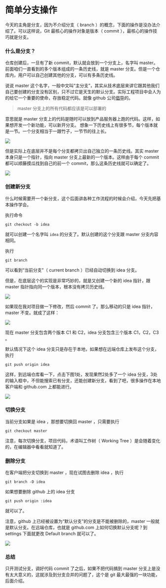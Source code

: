 # 简单分支操作

今天的主角是分支，因为不介绍分支（ branch ）的概念，下面的操作是没办法介绍了。可以这样说，Git 最核心的操作对象是版本（ commit ），最核心的操作技巧就是分支。

<!-- https://help.github.com/articles/branching-out/ -->

### 什么是分支？

仓库创建后，一旦有了新 commit，默认就会放到一个分支上，名字叫 master。前面咱们一直看到的多个版本组成的一条历史线，就是 master 分支。但是一个仓库内，用户可以自己创建其他的分支，可以有多条历史线。

说说 master 这个名字，一般中文叫“主分支”，其实从技术底层来讲它跟其他我们自己要创建的分支没有区别，只不过它是天生的默认分支。实际工程项目中会人为的给它一个重要的使命，存放稳定代码。就像 github 公司[倡导](http://scottchacon.com/2011/08/31/github-flow.html)的。

> master 分支上的所有代码都应该是可以部署的

意思就是 master 分支上的代码是随时可以放到产品服务器上跑的代码。这样，如果想开发一个新功能，可以新开分支。 想象一下历史线上有很多节，每个版本就是一节。一个分支相当于一跟竹子，一节节的往上长。

![](http://o86bpj665.bkt.clouddn.com/gitbeijing/bamboo.jpeg)

但是实际上在底层并不是每个分支都拷贝出自己独立的一条历史线。其实 master 本身只是一个指针，指向 master 分支上最新的一个版本。这样由于每个 commit 都可以顺藤摸瓜找到自己的前一个 commit，那么这条历史线就可以确定了。

![](http://o86bpj665.bkt.clouddn.com/gitbeijing/master_branch.png)

### 创建新分支

什么时候需要开一个新分支，这个后面讲各种工作流程的时候会介绍，今天先把基本操作学会。


执行命令

```
git checkout -b idea
```

就可以创建一个名字叫 `idea` 的分支了。默认创建的这个分支跟 master 分支内容相同。

执行

```
git branch
```

可以看到“当前分支”（ current branch ）已经自动切换到 idea 分支。


但是，在底层这个的实现是非常巧妙的，就是又创建一个新的 idea 指针，跟 master 指针指向同一个版本，根本没有拷贝历史线。

![](http://o86bpj665.bkt.clouddn.com/gitbeijing/new_branch.png)

如果现在我对项目做一下修改，然后 commit 了。那么移动的只是 idea 指针，master 不变。就成了这样：

![](http://o86bpj665.bkt.clouddn.com/gitbeijing/new_branch_commit.png)

现在 master 分支包含两个版本 C1 和 C2，idea 分支包含三个版本 C1，C2，C3 。

默认情况下这个 idea 分支只是存在于本地，如果想在远端仓库上发布这个分支，执行

```
git push origin idea
```

这样，到远端仓库看一下，点击下图1处，发现果然2处多了一个 idea 分支，3处的输入框中，不但能搜索已有分支，还能创建新分支，看到了吧，很多操作在本地客户端和 github.com 上都能进行。

![](http://o86bpj665.bkt.clouddn.com/gitbeijing/github_idea_branch.png)

### 切换分支

当前分支如果是 idea ，那想要切换回 master ，只需要执行

```
git checkout master
```


注意，每次切换分支，项目代码，术语叫工作树（ Working Tree ）是会随着变化的，在编辑器中看看就知道了。

<!-- https://help.github.com/articles/why-did-my-changes-disappear-when-switching-branches/ -->

### 删除分支


在客户端把分支切换到 master ，现在试图去删除 idea ，执行

```
git branch -D idea
```

如果想要删除 github 上的 idea 分支

```
git push origin :idea
```

就可以了。

注意，github 上已经被设置为“默认分支”的分支是不能被删除的，master 一般就是默认分支。在远端仓库，也就是 github.com 上如何切换默认分支呢？到 settings 下面就更改 Default branch 就可以了。

![](http://o86bpj665.bkt.clouddn.com/gitbeijing/default_branch.png)

### 总结

只开测试分支，调好代码 commit 了之后，如果不把代码搞到 master 分支上是没有太大意义的，这就涉及到分支合并的问题了，这个是 git 最大最强的一块功能，后面介绍。
